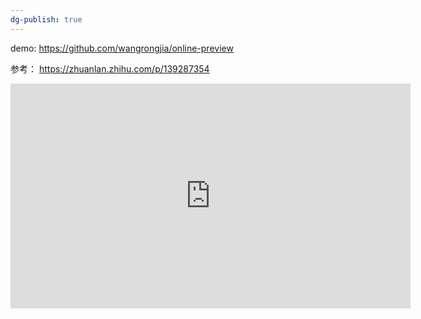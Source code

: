 ```yaml
---
dg-publish: true
---
```

demo:
https://github.com/wangrongjia/online-preview

参考：
https://zhuanlan.zhihu.com/p/139287354

<iframe width="640" height="360" src="https://www.youtube.com/embed/kg-9n_A4Tf0" title="How to Set Up a Digital Garden With Obsidian For Free" frameborder="0" allow="accelerometer; autoplay; clipboard-write; encrypted-media; gyroscope; picture-in-picture; web-share" allowfullscreen></iframe>